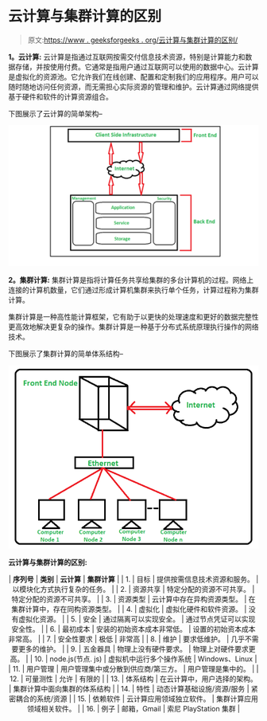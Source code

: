 # 云计算与集群计算的区别

> 原文:[https://www . geeksforgeeks . org/云计算与集群计算的区别/](https://www.geeksforgeeks.org/difference-between-cloud-computing-and-cluster-computing/)

**1。云计算:**
云计算是指通过互联网按需交付信息技术资源，特别是计算能力和数据存储，并按使用付费。它通常是指用户通过互联网可以使用的数据中心。云计算是虚拟化的资源池。它允许我们在线创建、配置和定制我们的应用程序。用户可以随时随地访问任何资源，而无需担心实际资源的管理和维护。云计算通过网络提供基于硬件和软件的计算资源组合。

下图展示了云计算的简单架构–

![](img/b8714c1c3b7d6f17cb2735ebdf9f6166.png)

**2。集群计算:**
集群计算是指将计算任务共享给集群的多台计算机的过程。网络上连接的计算机数量，它们通过形成计算机集群来执行单个任务，计算过程称为集群计算。

集群计算是一种高性能计算框架，它有助于以更快的处理速度和更好的数据完整性更高效地解决更复杂的操作。集群计算是一种基于分布式系统原理执行操作的网络技术。

下图展示了集群计算的简单体系结构–

![](img/0541d302c6b703155b1236457c5af8e6.png)

**云计算与集群计算的区别:**

<center>

| **序列号** | **类别** | **云计算** | **集群计算** |
| 1. | 目标 | 提供按需信息技术资源和服务。 | 以模块化方式执行复杂的任务。 |
| 2. | 资源共享 | 特定分配的资源不可共享。 | 特定分配的资源不可共享。 |
| 3. | 资源类型 | 云计算中存在异构资源类型。 | 在集群计算中，存在同构资源类型。 |
| 4. | 虚拟化 | 虚拟化硬件和软件资源。 | 没有虚拟化资源。 |
| 5. | 安全 | 通过隔离可以实现安全。 | 通过节点凭证可以实现安全性。 |
| 6. | 最初成本 | 安装的初始资本成本非常低。 | 设置的初始资本成本非常高。 |
| 7. | 安全性要求 | 极低 | 非常高 |
| 8. | 维护 | 要求低维护。 | 几乎不需要更多的维护。 |
| 9. | 五金器具 | 物理上没有硬件要求。 | 物理上对硬件要求更高。 |
| 10. | node.js(节点. js) | 虚拟机中运行多个操作系统 | Windows、Linux |
| 11. | 用户管理 | 用户管理集中或分散到供应商/第三方。 | 用户管理是集中的。 |
| 12. | 可量测性 | 允许 | 有限的 |
| 13. | 体系结构 | 在云计算中，用户选择的架构。 | 集群计算中面向集群的体系结构 |
| 14. | 特性 | 动态计算基础设施/资源/服务 | 紧密耦合的系统/资源 |
| 15. | 依赖软件 | 云计算应用领域独立软件。 | 集群计算应用领域相关软件。 |
| 16. | 例子 | 邮箱，Gmail | 索尼 PlayStation 集群 |

</center>
